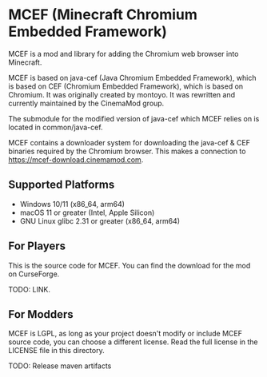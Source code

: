 # MCEF (Minecraft Chromium Embedded Framework)
MCEF is a mod and library for adding the Chromium web browser into Minecraft.

MCEF is based on java-cef (Java Chromium Embedded Framework), which is based on CEF (Chromium Embedded Framework), which is based on Chromium. It was originally created by montoyo. It was rewritten and currently maintained by the CinemaMod group.

The submodule for the modified version of java-cef which MCEF relies on is located in common/java-cef.

MCEF contains a downloader system for downloading the java-cef & CEF binaries required by the Chromium browser. This makes a connection to https://mcef-download.cinemamod.com.

## Supported Platforms
- Windows 10/11 (x86_64, arm64)
- macOS 11 or greater (Intel, Apple Silicon)
- GNU Linux glibc 2.31 or greater (x86_64, arm64)

## For Players
This is the source code for MCEF. You can find the download for the mod on CurseForge.

TODO: LINK.

## For Modders
MCEF is LGPL, as long as your project doesn't modify or include MCEF source code, you can choose a different license. Read the full license in the LICENSE file in this directory.

TODO: Release maven artifacts

